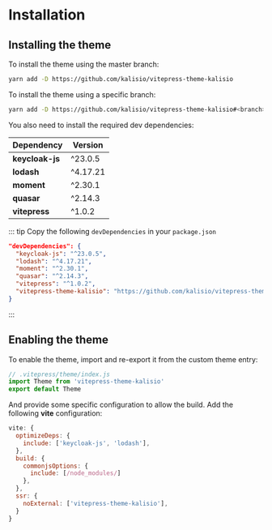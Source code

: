 # Installation

## Installing the theme

To install the theme using the master branch:

```bash
yarn add -D https://github.com/kalisio/vitepress-theme-kalisio
```

To install the theme using a specific branch:

```bash
yarn add -D https://github.com/kalisio/vitepress-theme-kalisio#<branch>
```

You also need to install the required dev dependencies:

| Dependency | Version |
|---|---|
| **keycloak-js** | ^23.0.5 |
| **lodash** | ^4.17.21 |
| **moment** | ^2.30.1 |
| **quasar** | ^2.14.3 |
| **vitepress** | ^1.0.2 |

::: tip
Copy the following `devDependencies` in your `package.json`
```json
"devDependencies": {
  "keycloak-js": "^23.0.5",
  "lodash": "^4.17.21",
  "moment": "^2.30.1",
  "quasar": "^2.14.3",
  "vitepress": "^1.0.2",
  "vitepress-theme-kalisio": "https://github.com/kalisio/vitepress-theme-kalisio"
}
```
:::

## Enabling the theme

To enable the theme, import and re-export it from the custom theme entry:

```js
// .vitepress/theme/index.js
import Theme from 'vitepress-theme-kalisio'
export default Theme
```

And provide some specific configuration to allow the build. Add the following **vite** configuration:

```js
vite: {
  optimizeDeps: {
    include: ['keycloak-js', 'lodash'],
  },
  build: {
    commonjsOptions: {
      include: [/node_modules/]
    },
  },
  ssr: {
    noExternal: ['vitepress-theme-kalisio'],
  }
}
```
